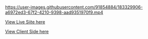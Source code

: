 

https://user-images.githubusercontent.com/91854884/183329906-a6972ed3-67f2-4210-9398-aad9351970f9.mp4

[View Live Siite here](https://clothing-shop-overthesea.herokuapp.com/)

[View Client Side here](https://github.com/memopussle/client_tumeke_nz)

